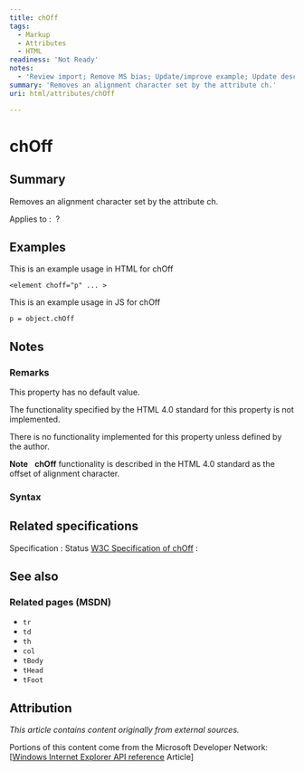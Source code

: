 ```yaml
---
title: chOff
tags:
  - Markup
  - Attributes
  - HTML
readiness: 'Not Ready'
notes:
  - 'Review import; Remove MS bias; Update/improve example; Update descriptions; Fix lists & compatibility info'
summary: 'Removes an alignment character set by the attribute ch.'
uri: html/attributes/chOff

---
```

# chOff

## Summary

Removes an alignment character set by the attribute ch.

Applies to
:    ?

## Examples

This is an example usage in HTML for chOff

``` {.html}
<element choff="p" ... >
```

This is an example usage in JS for chOff

``` {.js}
p = object.chOff
```

## Notes

### Remarks

This property has no default value.

The functionality specified by the HTML 4.0 standard for this property is not implemented.

There is no functionality implemented for this property unless defined by the author.

**Note**   **chOff** functionality is described in the HTML 4.0 standard as the offset of alignment character.

### Syntax

## Related specifications

Specification
:   Status
[W3C Specification of chOff](http://www.w3.org/TR/html401/struct/tables.html#adef-charoff)
:

## See also

### Related pages (MSDN)

-   `tr`
-   `td`
-   `th`
-   `col`
-   `tBody`
-   `tHead`
-   `tFoot`

## Attribution

*This article contains content originally from external sources.*

Portions of this content come from the Microsoft Developer Network: [[Windows Internet Explorer API reference](http://msdn.microsoft.com/en-us/library/ie/hh828809%28v=vs.85%29.aspx) Article]


